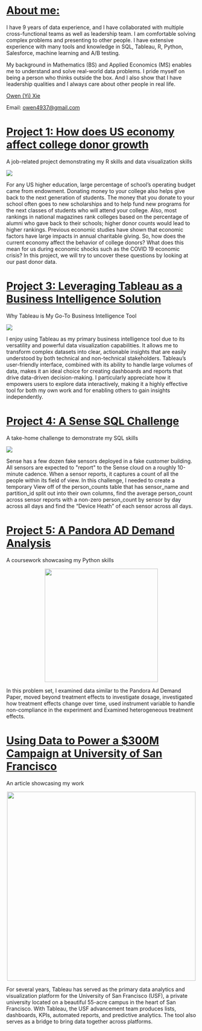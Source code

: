 # [About me:](https://www.linkedin.com/in/owen-yi-xie-a309a378/)
I have 9 years of data experience, and I have collaborated with multiple cross-functional teams as well as leadership team. I am comfortable solving complex problems and presenting to other people. I have extensive experience with many tools and knowledge in SQL, Tableau, R, Python, Salesforce, machine learning and A/B testing. 

My background in Mathematics (BS) and Applied Economics (MS) enables me to understand and solve real-world data problems. I pride myself on being a person who thinks outside the box. And I also show that I have leadership qualities and I always care about other people in real life.

<script src="https://platform.linkedin.com/badges/js/profile.js" async defer type="text/javascript"></script>
<div class="badge-base LI-profile-badge" data-locale="en_US" data-size="large" data-theme="dark" data-type="HORIZONTAL" data-vanity="owen-yi-xie-a309a378" data-version="v1"><a class="badge-base__link LI-simple-link" href="https://www.linkedin.com/in/owen-yi-xie-a309a378?trk=profile-badge">Owen (Yi) Xie</a></div>
             
Email: owen4937@gmail.com

# [Project 1: How does US economy affect college donor growth](https://github.com/owenxie123/Owen_Portfolio/blob/main/How%20does%20US%20economy%20affect%20college%20donor%20growth.pdf)
A job-related project demonstrating my R skills and data visualization skills

[<img src="/Owen_Portfolio/ecomfinal_1.PNG" 
        style="display: block; margin: 0 auto" />](https://github.com/owenxie123/Owen_Portfolio/blob/main/How%20does%20US%20economy%20affect%20college%20donor%20growth.pdf)

For any US higher education, large percentage of school’s operating budget came from endowment. Donating money to your college also helps give back to the next generation of students. The money that you donate to your school often goes to new scholarships and to help fund new programs for the next classes of students who will attend your college. Also, most rankings in national magazines rank colleges based on the percentage of alumni who gave back to their schools; higher donor counts would lead to higher rankings.  Previous economic studies have shown that economic factors have large impacts in annual charitable giving. So, how does the current economy affect the behavior of college donors? What does this mean for us during economic shocks such as the COVID 19 economic crisis? In this project, we will try to uncover these questions by looking at our past donor data.

# [Project 3: Leveraging Tableau as a Business Intelligence Solution](https://github.com/owenxie123/Owen_Portfolio/blob/main/greatest%20strengths%20is%20problem.pdf)
Why Tableau is My Go-To Business Intelligence Tool

[<img src="/Owen_Portfolio/TABLEAU_SOFTWARE_LOGOjpg_Logo.jpg" 
        style="display: block; margin: 0 auto" />](https://github.com/owenxie123/Owen_Portfolio/blob/main/greatest%20strengths%20is%20problem.pdf)

I enjoy using Tableau as my primary business intelligence tool due to its versatility and powerful data visualization capabilities. It allows me to transform complex datasets into clear, actionable insights that are easily understood by both technical and non-technical stakeholders. Tableau’s user-friendly interface, combined with its ability to handle large volumes of data, makes it an ideal choice for creating dashboards and reports that drive data-driven decision-making. I particularly appreciate how it empowers users to explore data interactively, making it a highly effective tool for both my own work and for enabling others to gain insights independently.

# [Project 4: A Sense SQL Challenge](https://github.com/owenxie123/Owen_Portfolio/blob/main/Sense_SQL_Challenge.sql)
A take-home challenge to demonstrate my SQL skills

[<img src="/Owen_Portfolio/SQL.PNG" 
        style="display: block; margin: 0 auto" />](https://github.com/owenxie123/Owen_Portfolio/blob/main/Sense_SQL_Challenge.sql)

Sense has a few dozen fake sensors deployed in a fake customer building. All sensors are expected to "report" to the Sense cloud on a roughly 10-minute cadence. When a sensor reports, it captures a count of all the people within its field of view. In this challenge, I needed to create a temporary View off of the person_counts table that has sensor_name and partition_id split out into their own columns, find the average person_count across sensor reports with a non-zero person_count by sensor by day across all days and find the “Device Heath” of each sensor across all days. 

# [Project 5: A Pandora AD Demand Analysis](https://github.com/owenxie123/Owen_Portfolio/blob/main/Dosage%2C_Timing%2C_and_IV.ipynb)
A coursework showcasing my Python skills

[<img src="/Owen_Portfolio/Python.PNG" 
        height="300"
        style="display: block; margin: 0 auto" />](https://github.com/owenxie123/Owen_Portfolio/blob/main/Dosage%2C_Timing%2C_and_IV.ipynb)

In this problem set, I examined data similar to the Pandora Ad Demand Paper, moved beyond treatment effects to investigate dosage, investigated how treatment effects change over time, used instrument variable to handle non-compliance in the experiment and Examined heterogeneous treatment effects. 

# [Using Data to Power a $300M Campaign at University of San Francisco](https://www.salesforce.org/blog/data-powered-campaign-usf/)
An article showcasing my work

[<img src="/Owen_Portfolio/USF_photo_high_res.jpg"
         height="500"
         style="display: block; margin: 0 auto" />](https://www.salesforce.org/blog/data-powered-campaign-usf/)

For several years, Tableau has served as the primary data analytics and visualization platform for the University of San Francisco (USF), a private university located on a beautiful 55-acre campus in the heart of San Francisco. With Tableau, the USF advancement team produces lists, dashboards, KPIs, automated reports, and predictive analytics. The tool also serves as a bridge to bring data together across platforms.
